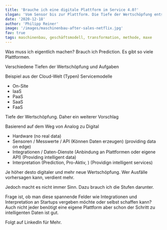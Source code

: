 ```yaml
---
title: 'Brauche ich eine digitale Plattform im Service 4.0?'
slogan: 'Vom Sensor bis zur Plattform. Die Tiefe der Wertschöpfung entscheidet über Gewinner und Verlierer im digitalisierten Maschinenbau.'
date: '2020-12-18'
author: 'Philipp Reiner'
image: '/images/maschinenbau-after-sales-netflix.jpg'
fav: true
tags: maschinenbau, geschäftsmodell, transformation, methode, maxe
---
```


Was muss ich eigentlich machen? Brauch ich Prediction. Es gibt so viele Plattformen.

Verschiedene Tiefen der Wertschöpfung und Aufgaben

Beispiel aus der Cloud-Welt (Typen) Servicemodelle
* On-Site
* IaaS
* PaaS
* SaaS
* FaaS 

Tiefe der Wertschöpfung. Daher ein weiterer Vorschlag

Basierend auf dem Weg von Analog zu Digital
* Hardware (no real data)
* Sensoren / Messwerte / API (Können Daten erzeugen) (providing data on edge)
* Integrationen / Daten-Dienste (Anbindung an Plattformen oder eigene API) (Providing intelligent data)
* Interpretation (Prediction, Pro-Aktiv, ) (Providign intelligent services)

Je höher desto digitaler und mehr neue Wertschöpfung. Wer Ausfälle vorhersagen kann, verdient mehr. 

Jedoch macht es nicht immer Sinn. Dazu brauch ich die Stufen darunter.

Frage ist, ob man diese spannende Felder wie Integrationen und Interpretation an Startups vergeben möchte oder selbst schaffen kann? Auch nicht jeder benötigt eine eigene Plattform aber schon der Schritt zu intelligenten Daten ist gut.



Folgt auf LinkedIn für Mehr.
